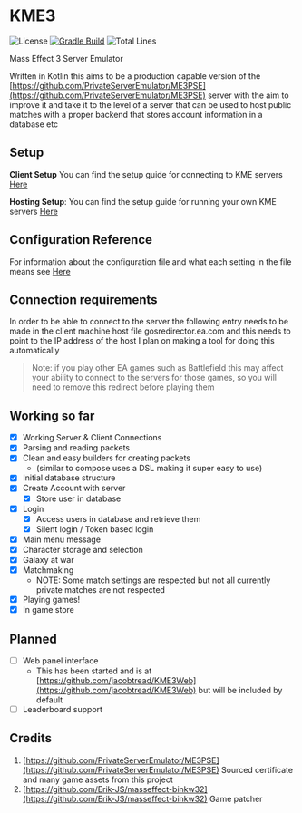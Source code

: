 # KME3

![License](https://img.shields.io/github/license/jacobtread/KME3?style=for-the-badge)
[![Gradle Build](https://img.shields.io/github/workflow/status/jacobtread/KME3/gradle-build?style=for-the-badge)](https://github.com/jacobtread/KME3/actions/workflows/gradle.yml)
![Total Lines](https://img.shields.io/tokei/lines/github/jacobtread/KME3?style=for-the-badge)

Mass Effect 3 Server Emulator

Written in Kotlin this aims to be a production capable version of the [https://github.com/PrivateServerEmulator/ME3PSE](https://github.com/PrivateServerEmulator/ME3PSE) server
with the aim to improve it and take it to the level of a server that can be used to host public matches with a proper backend that stores account information in a database etc

## Setup

**Client Setup** You can find the setup guide for connecting to KME servers [Here](docs/SETUP_CLIENT.md)

**Hosting Setup**: You can find the setup guide for running your own KME servers [Here](docs/SETUP_HOSTER.md)

## Configuration Reference

For information about the configuration file and what each setting in the file means see [Here](docs/CONFIG_REFERENCE.md)

## Connection requirements

In order to be able to connect to the server the following entry needs to be made in the client machine host file
gosredirector.ea.com and this needs to point to the IP address of the host
I plan on making a tool for doing this automatically

> Note: if you play other EA games such as Battlefield this may affect your ability to connect
> to the servers for those games, so you will need to remove this redirect before playing them

## Working so far

- [x] Working Server & Client Connections
- [x] Parsing and reading packets
- [x] Clean and easy builders for creating packets
    - (similar to compose uses a DSL making it super easy to use)
- [x] Initial database structure
- [x] Create Account with server
    - [x] Store user in database
- [x] Login
    - [x] Access users in database and retrieve them
    - [x] Silent login / Token based login
- [x] Main menu message
- [x] Character storage and selection
- [x] Galaxy at war
- [x] Matchmaking
    - NOTE: Some match settings are respected but not all currently private matches are not respected
- [x] Playing games!
- [x] In game store

## Planned

- [ ] Web panel interface
    - This has been started and is at [https://github.com/jacobtread/KME3Web](https://github.com/jacobtread/KME3Web) but will be included by default
- [ ] Leaderboard support

## Credits

1. [https://github.com/PrivateServerEmulator/ME3PSE](https://github.com/PrivateServerEmulator/ME3PSE) Sourced certificate and many game assets from this project
2. [https://github.com/Erik-JS/masseffect-binkw32](https://github.com/Erik-JS/masseffect-binkw32) Game patcher
